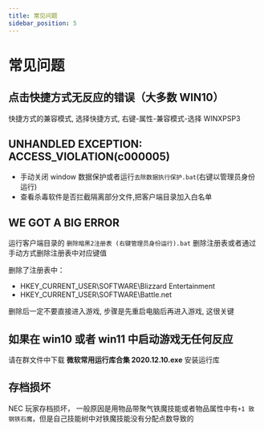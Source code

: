 ```yaml
---
title: 常见问题
sidebar_position: 5
---
```


# 常见问题

## 点击快捷方式无反应的错误（大多数 WIN10）

快捷方式的兼容模式, 选择快捷方式, 右键-属性-兼容模式-选择 WINXPSP3

## UNHANDLED EXCEPTION: ACCESS_VIOLATION(c000005)

- 手动关闭 window 数据保护或者运行`去除数据执行保护.bat`(右键以管理员身份运行)
- 查看杀毒软件是否拦截隔离部分文件,把客户端目录加入白名单

## WE GOT A BIG ERROR

运行客户端目录的 `删除暗黑2注册表 (右键管理员身份运行).bat` 删除注册表或者通过手动方式删除注册表中对应键值

删除了注册表中：

- HKEY_CURRENT_USER\SOFTWARE\Blizzard Entertainment
- HKEY_CURRENT_USER\SOFTWARE\Battle.net

删除后一定不要直接进入游戏, 步骤是先重启电脑后再进入游戏, 这很关键

## 如果在 win10 或者 win11 中启动游戏无任何反应

请在群文件中下载 **微软常用运行库合集 2020.12.10.exe** 安装运行库

## 存档损坏

NEC 玩家存档损坏， 一般原因是用物品带聚气铁魔技能或者物品属性中有`+1 致 钢铁石魔`，但是自己技能树中对铁魔技能没有分配点数导致的
